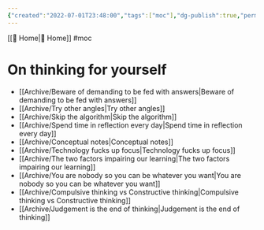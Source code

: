 ```yaml
---
{"created":"2022-07-01T23:48:00","tags":["moc"],"dg-publish":true,"permalink":"/resources/mo-cs/thinking-for-yourself-mo-c/","dgPassFrontmatter":true,"updated":"2024-12-21T15:50:14.545+01:00"}
---
```


[[ Home\| Home]] #moc 
# On thinking for yourself
- [[Archive/Beware of demanding to be fed with answers\|Beware of demanding to be fed with answers]]
- [[Archive/Try other angles\|Try other angles]]
- [[Archive/Skip the algorithm\|Skip the algorithm]]
- [[Archive/Spend time in reflection every day\|Spend time in reflection every day]]
- [[Archive/Conceptual notes\|Conceptual notes]]
- [[Archive/Technology fucks up focus\|Technology fucks up focus]]
- [[Archive/The two factors impairing our learning\|The two factors impairing our learning]]
- [[Archive/You are nobody so you can be whatever you want\|You are nobody so you can be whatever you want]]
- [[Archive/Compulsive thinking vs Constructive thinking\|Compulsive thinking vs Constructive thinking]]
- [[Archive/Judgement is the end of thinking\|Judgement is the end of thinking]]